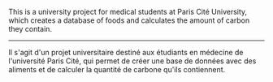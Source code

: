This is a university project for medical students at Paris Cité University, which creates a database of foods and calculates the amount of carbon they contain.

---

Il s'agit d'un projet universitaire destiné aux étudiants en médecine de l'université Paris Cité, qui permet de créer une base de données avec des aliments et de calculer la quantité de carbone qu'ils contiennent.
